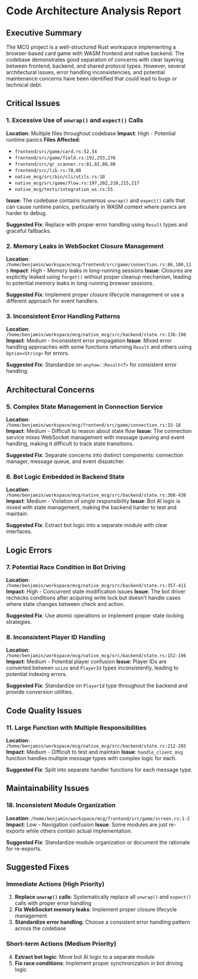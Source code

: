 # Code Architecture Analysis Report

## Executive Summary

The MCG project is a well-structured Rust workspace implementing a browser-based card game with WASM frontend and native backend. The codebase demonstrates good separation of concerns with clear layering between frontend, backend, and shared protocol types. However, several architectural issues, error handling inconsistencies, and potential maintenance concerns have been identified that could lead to bugs or technical debt.

## Critical Issues

### 1. **Excessive Use of `unwrap()` and `expect()` Calls**
**Location**: Multiple files throughout codebase
**Impact**: High - Potential runtime panics
**Files Affected**:
- `frontend/src/game/card.rs:52,54`
- `frontend/src/game/field.rs:192,253,276`
- `frontend/src/qr_scanner.rs:81,82,88,98`
- `frontend/src/lib.rs:78,80`
- `native_mcg/src/bin/cli/utils.rs:10`
- `native_mcg/src/game/flow.rs:197,202,210,215,217`
- `native_mcg/tests/integration_ws.rs:55`

**Issue**: The codebase contains numerous `unwrap()` and `expect()` calls that can cause runtime panics, particularly in WASM context where panics are harder to debug.

**Suggested Fix**: Replace with proper error handling using `Result` types and graceful fallbacks.

### 2. **Memory Leaks in WebSocket Closure Management**
**Location**: `/home/benjamin/workspace/mcg/frontend/src/game/connection.rs:86,100,115`
**Impact**: High - Memory leaks in long-running sessions
**Issue**: Closures are explicitly leaked using `forget()` without proper cleanup mechanism, leading to potential memory leaks in long-running browser sessions.

**Suggested Fix**: Implement proper closure lifecycle management or use a different approach for event handlers.

### 3. **Inconsistent Error Handling Patterns**
**Location**: `/home/benjamin/workspace/mcg/native_mcg/src/backend/state.rs:136-196`
**Impact**: Medium - Inconsistent error propagation
**Issue**: Mixed error handling approaches with some functions returning `Result` and others using `Option<String>` for errors.

**Suggested Fix**: Standardize on `anyhow::Result<T>` for consistent error handling.

## Architectural Concerns

### 5. **Complex State Management in Connection Service**
**Location**: `/home/benjamin/workspace/mcg/frontend/src/game/connection.rs:15-18`
**Impact**: Medium - Difficult to reason about state flow
**Issue**: The connection service mixes WebSocket management with message queuing and event handling, making it difficult to track state transitions.

**Suggested Fix**: Separate concerns into distinct components: connection manager, message queue, and event dispatcher.

### 6. **Bot Logic Embedded in Backend State**
**Location**: `/home/benjamin/workspace/mcg/native_mcg/src/backend/state.rs:308-436`
**Impact**: Medium - Violation of single responsibility
**Issue**: Bot AI logic is mixed with state management, making the backend harder to test and maintain.

**Suggested Fix**: Extract bot logic into a separate module with clear interfaces.

## Logic Errors

### 7. **Potential Race Condition in Bot Driving**
**Location**: `/home/benjamin/workspace/mcg/native_mcg/src/backend/state.rs:357-411`
**Impact**: High - Concurrent state modification issues
**Issue**: The bot driver rechecks conditions after acquiring write lock but doesn't handle cases where state changes between check and action.

**Suggested Fix**: Use atomic operations or implement proper state locking strategies.

### 8. **Inconsistent Player ID Handling**
**Location**: `/home/benjamin/workspace/mcg/native_mcg/src/backend/state.rs:152-196`
**Impact**: Medium - Potential player confusion
**Issue**: Player IDs are converted between `usize` and `PlayerId` types inconsistently, leading to potential indexing errors.

**Suggested Fix**: Standardize on `PlayerId` type throughout the backend and provide conversion utilities.


## Code Quality Issues

### 11. **Large Function with Multiple Responsibilities**
**Location**: `/home/benjamin/workspace/mcg/native_mcg/src/backend/state.rs:212-285`
**Impact**: Medium - Difficult to test and maintain
**Issue**: `handle_client_msg` function handles multiple message types with complex logic for each.

**Suggested Fix**: Split into separate handler functions for each message type.

## Maintainability Issues

### 18. **Inconsistent Module Organization**
**Location**: `/home/benjamin/workspace/mcg/frontend/src/game/screen.rs:1-2`
**Impact**: Low - Navigation confusion
**Issue**: Some modules are just re-exports while others contain actual implementation.

**Suggested Fix**: Standardize module organization or document the rationale for re-exports.

## Suggested Fixes

### Immediate Actions (High Priority)
1. **Replace `unwrap()` calls**: Systematically replace all `unwrap()` and `expect()` calls with proper error handling
2. **Fix WebSocket memory leaks**: Implement proper closure lifecycle management
3. **Standardize error handling**: Choose a consistent error handling pattern across the codebase

### Short-term Actions (Medium Priority)
4. **Extract bot logic**: Move bot AI logic to a separate module
5. **Fix race conditions**: Implement proper synchronization in bot driving logic

